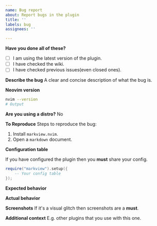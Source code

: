 ```yaml
---
name: Bug report
about: Report bugs in the plugin
title: ''
labels: bug
assignees: ''

---
```


**Have you done all of these?**
<!-- These are required -->

- [ ] I am using the latest version of the plugin.
- [ ] I have checked the wiki.
- [ ] I have checked previous issues(even closed ones).

**Describe the bug**
A clear and concise description of what the bug is.

**Neovim version**

```bash
nvim --version
# Output
```

**Are you using a distro?**
No

**To Reproduce**
Steps to reproduce the bug:

1.  Install `markview.nvim`.
2.  Open a `markdown` document.

**Configuration table**

If you have configured the plugin then you **must** share your config.

```lua
require("markview").setup({
    -- Your config table
});
```

**Expected behavior**
<!-- What is expected to happen. -->

**Actual behavior**
<!-- What actually happens. -->

**Screenshots**
If it's a visual glitch then screenshots are a **must**.

**Additional context**
E.g. other plugins that you use with this one.
